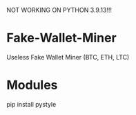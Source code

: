 NOT WORKING ON PYTHON 3.9.13!!!

# Fake-Wallet-Miner
Useless Fake Wallet Miner (BTC, ETH, LTC)

# Modules
pip install pystyle
